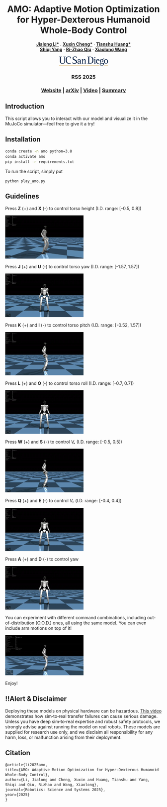<h1 align="center">AMO: Adaptive Motion Optimization for Hyper-Dexterous Humanoid Whole-Body Control</h1>

<p align="center">
    <a href="https://rexskywalkerlee.github.io/"><strong>Jialong Li*</strong></a>
    .
    <a href="https://chengxuxin.github.io/"><strong>Xuxin Cheng*</strong></a>
    ·
    <a href="https://tiianshu.github.io/"><strong>Tianshu Huang*</strong></a>
    <br>
    <a href="https://aaronyang1223.github.io/"><strong>Shiqi Yang</strong></a>
    ·
    <a href="https://rogerqi.github.io/"><strong>Ri-Zhao Qiu</strong></a>
    ·
    <a href="https://xiaolonw.github.io/"><strong>Xiaolong Wang</strong></a>
</p>

<p align="center">
    <img src="img/UCSanDiegoLogo-BlueGold.png" height=30">
</p>

<h3 align="center"> RSS 2025 </h3>

<p align="center">
<h3 align="center"><a href="https://amo-humanoid.github.io/">Website</a> | <a href="https://arxiv.org/abs/2505.03738/">arXiv</a> | <a href="">Video</a> | <a href="">Summary</a> </h3>
  <div align="center"></div>
</p>

## Introduction
This script allows you to interact with our model and visualize it in the MuJoCo simulator—feel free to give it a try!

## Installation
```bash
conda create -n amo python=3.8
conda activate amo
pip install -r requirements.txt
```
To run the script, simply put
```
python play_amo.py
```


## Guidelines

Press **Z** (+) and **X** (-) to control torso height (I.D. range: [-0.5, 0.8])

<img src="./img/torso_height.webp" width="50%"/>

Press **J** (+) and **U** (-) to control torso yaw (I.D. range: [-1.57, 1.57])

<img src="./img/torso_yaw.webp" width="50%"/>

Press **K** (+) and **I** (-) to control torso pitch (I.D. range: [-0.52, 1.57])

<img src="./img/torso_pitch.webp" width="50%"/>

Press **L** (+) and **O** (-) to control torso roll (I.D. range: [-0.7, 0.7])

<img src="./img/torso_roll.webp" width="50%"/>

Press **W** (+) and **S** (-) to control *Vₓ* (I.D. range: [-0.5, 0.5])

<img src="./img/vx.webp" width="50%"/>

Press **Q** (+) and **E** (-) to control *Vᵧ* (I.D. range: [-0.4, 0.4])

<img src="./img/vy.webp" width="50%"/>

Press **A** (+) and **D** (-) to control yaw

<img src="./img/yaw.webp" width="50%"/>

You can experiment with different command combinations, including out-of-distribution (O.O.D.) ones, all using the same model. You can even include arm motions on top of it!

<img src="./img/full.webp" width="50%"/>

Enjoy!

## ‼️Alert & Disclaimer
Deploying these models on physical hardware can be hazardous. [This video](https://x.com/cixliv/status/1918028255095099750) demonstrates how sim‑to‑real transfer failures can cause serious damage. Unless you have deep sim‑to‑real expertise and robust safety protocols, we strongly advise against running the model on real robots. These models are supplied for research use only, and we disclaim all responsibility for any harm, loss, or malfunction arising from their deployment.

## Citation
```
@article{li2025amo,
title={AMO: Adaptive Motion Optimization for Hyper-Dexterous Humanoid Whole-Body Control},
author={Li, Jialong and Cheng, Xuxin and Huang, Tianshu and Yang, Shiqi and Qiu, Rizhao and Wang, Xiaolong},
journal={Robotics: Science and Systems 2025},
year={2025}
}
```
